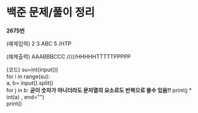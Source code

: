 백준 문제/풀이 정리   
====

**2675번**   

(예제입력)
2
3 ABC
5 /HTP

(예제출력)
AAABBBCCC
/////HHHHHTTTTTPPPPP

(코드)
su=int(input())    
for i in range(su):    
    a, b=  input().split()    
    for j in b:         **굳이 숫자가 아니더라도 문자열의 요소로도 반복으로 쓸수 있음!!**
        print(j * int(a) , end="")    
    print()
    
 
